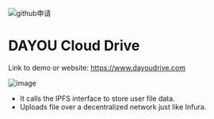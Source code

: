 ![github申请](https://user-images.githubusercontent.com/119026685/213187845-501401e1-f659-430f-b2f4-51e37545d50e.png)

# DAYOU Cloud Drive
Link to demo or website: https://www.dayoudrive.com

![image](https://user-images.githubusercontent.com/119026685/213191765-9d0f6637-a1c7-4cba-8d4b-74e888f0e95a.png)

- It calls the IPFS interface to store user file data.
- Uploads file over a decentralized network just like Infura.
